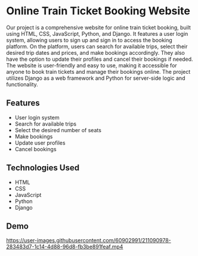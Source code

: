# Online Train Ticket Booking Website

Our project is a comprehensive website for online train ticket booking, built using HTML, CSS, JavaScript, Python, and Django. It features a user login system, allowing users to sign up and sign in to access the booking platform. On the platform, users can search for available trips, select their desired trip dates and prices, and make bookings accordingly. They also have the option to update their profiles and cancel their bookings if needed. The website is user-friendly and easy to use, making it accessible for anyone to book train tickets and manage their bookings online. The project utilizes Django as a web framework and Python for server-side logic and functionality.

## Features

- User login system
- Search for available trips
- Select the desired number of seats
- Make bookings
- Update user profiles
- Cancel bookings

## Technologies Used

- HTML
- CSS
- JavaScript
- Python
- Django

## Demo
https://user-images.githubusercontent.com/60902991/211090978-283483d7-1c14-4d88-96d8-fb3be891feaf.mp4


